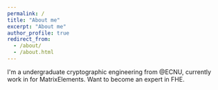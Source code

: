 ```yaml
---
permalink: /
title: "About me"
excerpt: "About me"
author_profile: true
redirect_from: 
  - /about/
  - /about.html
---
```


I'm a undergraduate cryptographic engineering from @ECNU, currently work in for MatrixElements. Want to become an expert in FHE.

